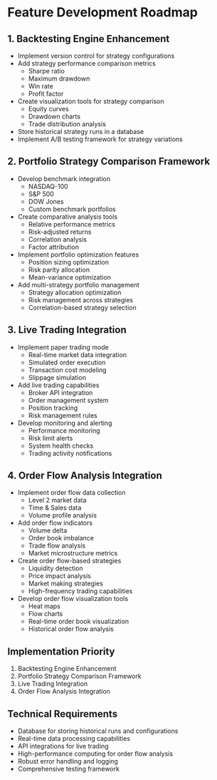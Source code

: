 # Feature Development Roadmap

## 1. Backtesting Engine Enhancement
- Implement version control for strategy configurations
- Add strategy performance comparison metrics
  - Sharpe ratio
  - Maximum drawdown
  - Win rate
  - Profit factor
- Create visualization tools for strategy comparison
  - Equity curves
  - Drawdown charts
  - Trade distribution analysis
- Store historical strategy runs in a database
- Implement A/B testing framework for strategy variations

## 2. Portfolio Strategy Comparison Framework
- Develop benchmark integration
  - NASDAQ-100
  - S&P 500
  - DOW Jones
  - Custom benchmark portfolios
- Create comparative analysis tools
  - Relative performance metrics
  - Risk-adjusted returns
  - Correlation analysis
  - Factor attribution
- Implement portfolio optimization features
  - Position sizing optimization
  - Risk parity allocation
  - Mean-variance optimization
- Add multi-strategy portfolio management
  - Strategy allocation optimization
  - Risk management across strategies
  - Correlation-based strategy selection

## 3. Live Trading Integration
- Implement paper trading mode
  - Real-time market data integration
  - Simulated order execution
  - Transaction cost modeling
  - Slippage simulation
- Add live trading capabilities
  - Broker API integration
  - Order management system
  - Position tracking
  - Risk management rules
- Develop monitoring and alerting
  - Performance monitoring
  - Risk limit alerts
  - System health checks
  - Trading activity notifications

## 4. Order Flow Analysis Integration
- Implement order flow data collection
  - Level 2 market data
  - Time & Sales data
  - Volume profile analysis
- Add order flow indicators
  - Volume delta
  - Order book imbalance
  - Trade flow analysis
  - Market microstructure metrics
- Create order flow-based strategies
  - Liquidity detection
  - Price impact analysis
  - Market making strategies
  - High-frequency trading capabilities
- Develop order flow visualization tools
  - Heat maps
  - Flow charts
  - Real-time order book visualization
  - Historical order flow analysis

## Implementation Priority
1. Backtesting Engine Enhancement
2. Portfolio Strategy Comparison Framework
3. Live Trading Integration
4. Order Flow Analysis Integration

## Technical Requirements
- Database for storing historical runs and configurations
- Real-time data processing capabilities
- API integrations for live trading
- High-performance computing for order flow analysis
- Robust error handling and logging
- Comprehensive testing framework
